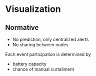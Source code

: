 # Visualization

## Normative

* No prediction, only centralized alerts
* No sharing between nodes

Each event participation is determined by 
* battery capacity
* chance of manual curtailment